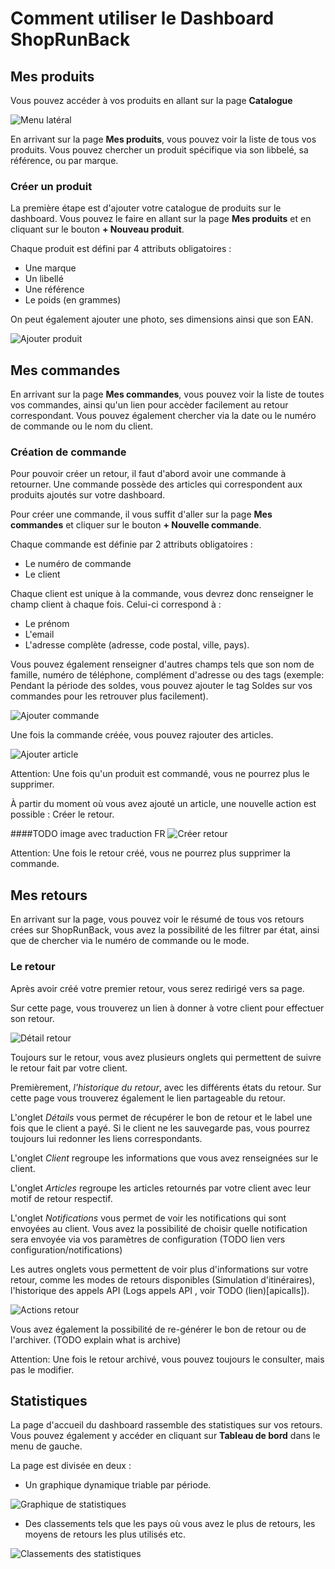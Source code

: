 # Comment utiliser le Dashboard ShopRunBack

## Mes produits

Vous pouvez accéder à vos produits en allant sur la page **Catalogue**

![Menu latéral](images/dashboard/sidebar.png)

En arrivant sur la page **Mes produits**, vous pouvez voir la liste de tous vos produits. Vous pouvez chercher un produit spécifique via son libbelé, sa référence, ou par marque.

### Créer un produit

La première étape est d'ajouter votre catalogue de produits sur le dashboard. Vous pouvez le faire en allant sur la page **Mes produits** et en cliquant sur le bouton **+ Nouveau produit**.

Chaque produit est défini par 4 attributs obligatoires :

- Une marque
- Un libellé
- Une référence
- Le poids (en grammes)

On peut également ajouter une photo, ses dimensions ainsi que son EAN.

![Ajouter produit](images/dashboard/add_product.png)

## Mes commandes

En arrivant sur la page **Mes commandes**, vous pouvez voir la liste de toutes vos commandes, ainsi qu'un lien pour accèder facilement au retour correspondant. Vous pouvez également chercher via la date ou le numéro de commande ou le nom du client.

### Création de commande

Pour pouvoir créer un retour, il faut d'abord avoir une commande à retourner. Une commande possède des articles qui correspondent aux produits ajoutés sur votre dashboard.

Pour créer une commande, il vous suffit d'aller sur la page **Mes commandes** et cliquer sur le bouton **+ Nouvelle commande**.

Chaque commande est définie par 2 attributs obligatoires :

- Le numéro de commande
- Le client

Chaque client est unique à la commande, vous devrez donc renseigner le champ client à chaque fois. Celui-ci correspond à :

- Le prénom
- L'email
- L'adresse complète (adresse, code postal, ville, pays).

Vous pouvez également renseigner d'autres champs tels que son nom de famille, numéro de téléphone, complément d'adresse ou des tags (exemple: Pendant la période des soldes, vous pouvez ajouter le tag Soldes sur vos commandes pour les retrouver plus facilement).

![Ajouter commande](images/dashboard/add_order.png)

Une fois la commande créée, vous pouvez rajouter des articles.

![Ajouter article](images/dashboard/add_item.png)
<aside class="warning">
  Attention: Une fois qu'un produit est commandé, vous ne pourrez plus le supprimer.
</aside>


À partir du moment où vous avez ajouté un article, une nouvelle action est possible : Créer le retour.

####TODO image avec traduction FR
![Créer retour](images/dashboard/create_return.png)
<aside class="warning">
  Attention: Une fois le retour créé, vous ne pourrez plus supprimer la commande.
</aside>


## Mes retours

En arrivant sur la page, vous pouvez voir le résumé de tous vos retours crées sur ShopRunBack, vous avez la possibilité de les filtrer par état, ainsi que de chercher via le numéro de commande ou le mode.

### Le retour

Après avoir créé votre premier retour, vous serez redirigé vers sa page.

Sur cette page, vous trouverez un lien à donner à votre client pour effectuer son retour.

![Détail retour](images/dashboard/shipback_detail.png)

Toujours sur le retour, vous avez plusieurs onglets qui permettent de suivre le retour fait par votre client.

Premièrement, *l'historique du retour*, avec les différents états du retour. Sur cette page vous trouverez également le lien partageable du retour.

L'onglet *Détails* vous permet de récupérer le bon de retour et le label une fois que le client a payé. Si le client ne les sauvegarde pas, vous pourrez toujours lui redonner les liens correspondants.

L'onglet *Client* regroupe les informations que vous avez renseignées sur le client.

L'onglet *Articles* regroupe les articles retournés par votre client avec leur motif de retour respectif.

L'onglet *Notifications* vous permet de voir les notifications qui sont envoyées au client. Vous avez la possibilité de choisir quelle notification sera envoyée via vos paramètres de configuration (TODO lien vers configuration/notifications)

Les autres onglets vous permettent de voir plus d'informations sur votre retour, comme les modes de retours disponibles (Simulation d'itinéraires), l'historique des appels API (Logs appels API , voir TODO (lien)[apicalls]).

![Actions retour](images/dashboard/shipback_actions.png)

Vous avez également la possibilité de re-générer le bon de retour ou de l'archiver. (TODO explain what is archive)

<aside class="warning">
  Attention: Une fois le retour archivé, vous pouvez toujours le consulter, mais pas le modifier.
</aside>


## Statistiques

La page d'accueil du dashboard rassemble des statistiques sur vos retours. Vous pouvez également y accéder en cliquant sur **Tableau de bord** dans le menu de gauche.

La page est divisée en deux :

- Un graphique dynamique triable par période.

![Graphique de statistiques](images/dashboard/analytics_graph.png)

- Des classements tels que les pays où vous avez le plus de retours, les moyens de retours les plus utilisés etc.

![Classements des statistiques](images/dashboard/analytics_tops.png)

